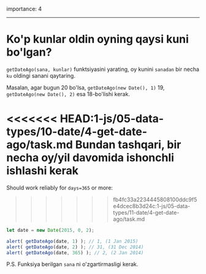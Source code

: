 importance: 4

---

# Ko'p kunlar oldin oyning qaysi kuni bo'lgan?

`getDateAgo(sana, kunlar)` funktsiyasini yarating, oy kunini `sanadan` bir necha `ku` oldingi sanani qaytaring.

Masalan, agar bugun 20 bo'lsa, `getDateAgo(new Date(), 1)` 19, `getDateAgo(new Date(), 2)` esa 18-bo'lishi kerak.

<<<<<<< HEAD:1-js/05-data-types/10-date/4-get-date-ago/task.md
Bundan tashqari, bir necha oy/yil davomida ishonchli ishlashi kerak
=======
Should work reliably for `days=365` or more:
>>>>>>> fb4fc33a2234445808100ddc9f5e4dcec8b3d24c:1-js/05-data-types/11-date/4-get-date-ago/task.md

```js
let date = new Date(2015, 0, 2);

alert( getDateAgo(date, 1) ); // 1, (1 Jan 2015)
alert( getDateAgo(date, 2) ); // 31, (31 Dec 2014)
alert( getDateAgo(date, 365) ); // 2, (2 Jan 2014)
```

P.S. Funksiya berilgan `sana` ni o'zgartirmasligi kerak.
